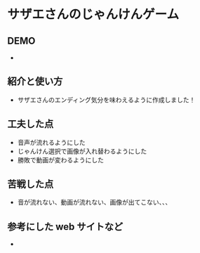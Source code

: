 
# サザエさんのじゃんけんゲーム

## DEMO

  - 

## 紹介と使い方

  - サザエさんのエンディング気分を味わえるように作成しました！

## 工夫した点

  - 音声が流れるようにした
  - じゃんけん選択で画像が入れ替わるようにした
  - 勝敗で動画が変わるようにした

## 苦戦した点

  - 音が流れない、動画が流れない、画像が出てこない、、、

## 参考にした web サイトなど

  - 